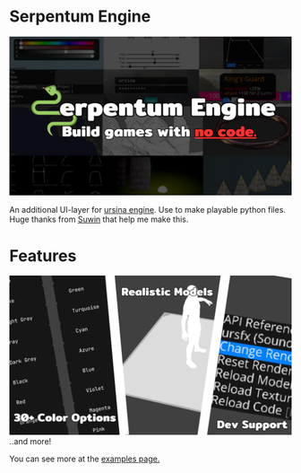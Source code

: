 # Serpentum Engine

![Header](imgs/Serpentum%20Engine.png)

An additional UI-layer for [ursina engine](https://www.ursinaengine.org/).
Use to make playable python files. Huge thanks from [Suwin](https://itch.io/profile/suwin111) that help me make this.

# Features
![Engine](imgs/benefits.png)
..and more!


You can see more at the [examples page.](/examples)